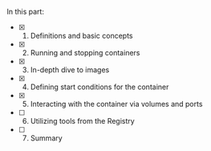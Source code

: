 In this part:

- [x] 1. Definitions and basic concepts  
- [x] 2. Running and stopping containers  
- [x] 3. In-depth dive to images  
- [x] 4. Defining start conditions for the container  
- [x] 5. Interacting with the container via volumes and ports  
- [ ] 6. Utilizing tools from the Registry  
- [ ] 7. Summary
